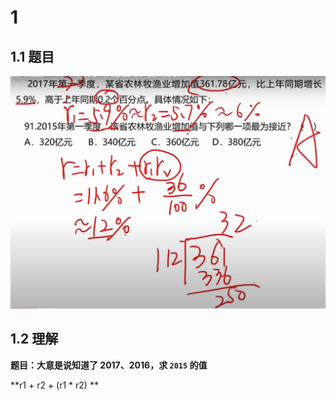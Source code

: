 # 1

## 1.1 题目

![img.png](img.png)

## 1.2 理解

**题目：大意是说知道了 2017、2016，求 `2015` 的值**

**r1 + r2 + (r1 * r2) **